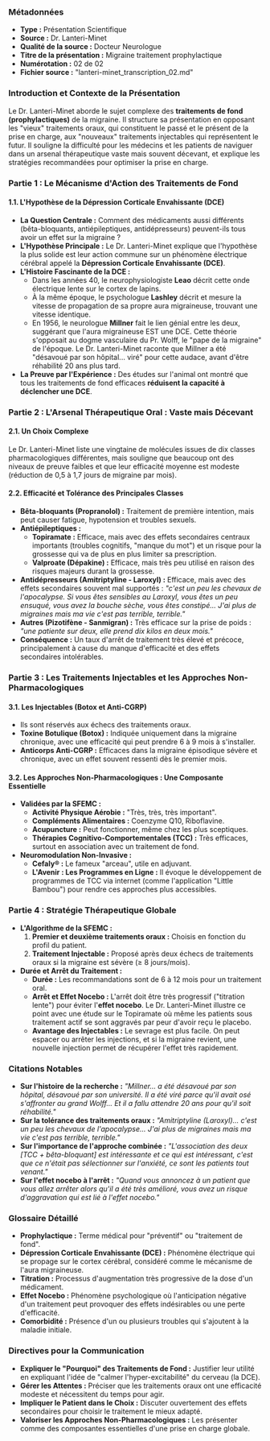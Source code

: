 ### **Métadonnées**

- **Type :** Présentation Scientifique
- **Source :** Dr. Lanteri-Minet
- **Qualité de la source :** Docteur Neurologue
- **Titre de la présentation :** Migraine traitement prophylactique
- **Numérotation :** 02 de 02
- **Fichier source :** "lanteri-minet_transcription_02.md"

### **Introduction et Contexte de la Présentation**

Le Dr. Lanteri-Minet aborde le sujet complexe des **traitements de fond (prophylactiques)** de la migraine. Il structure sa présentation en opposant les "vieux" traitements oraux, qui constituent le passé et le présent de la prise en charge, aux "nouveaux" traitements injectables qui représentent le futur. Il souligne la difficulté pour les médecins et les patients de naviguer dans un arsenal thérapeutique vaste mais souvent décevant, et explique les stratégies recommandées pour optimiser la prise en charge.

### **Partie 1 : Le Mécanisme d'Action des Traitements de Fond**

#### **1.1. L'Hypothèse de la Dépression Corticale Envahissante (DCE)**

- **La Question Centrale :** Comment des médicaments aussi différents (bêta-bloquants, antiépileptiques, antidépresseurs) peuvent-ils tous avoir un effet sur la migraine ?
- **L'Hypothèse Principale :** Le Dr. Lanteri-Minet explique que l'hypothèse la plus solide est leur action commune sur un phénomène électrique cérébral appelé la **Dépression Corticale Envahissante (DCE)**.
- **L'Histoire Fascinante de la DCE :**
  - Dans les années 40, le neurophysiologiste **Leao** décrit cette onde électrique lente sur le cortex de lapins.
  - À la même époque, le psychologue **Lashley** décrit et mesure la vitesse de propagation de sa propre aura migraineuse, trouvant une vitesse identique.
  - En 1956, le neurologue **Millner** fait le lien génial entre les deux, suggérant que l'aura migraineuse EST une DCE. Cette théorie s'opposait au dogme vasculaire du Pr. Wolff, le "pape de la migraine" de l'époque. Le Dr. Lanteri-Minet raconte que Millner a été "désavoué par son hôpital... viré" pour cette audace, avant d'être réhabilité 20 ans plus tard.
- **La Preuve par l'Expérience :** Des études sur l'animal ont montré que tous les traitements de fond efficaces **réduisent la capacité à déclencher une DCE**.

### **Partie 2 : L'Arsenal Thérapeutique Oral : Vaste mais Décevant**

#### **2.1. Un Choix Complexe**

Le Dr. Lanteri-Minet liste une vingtaine de molécules issues de dix classes pharmacologiques différentes, mais souligne que beaucoup ont des niveaux de preuve faibles et que leur efficacité moyenne est modeste (réduction de 0,5 à 1,7 jours de migraine par mois).

#### **2.2. Efficacité et Tolérance des Principales Classes**

- **Bêta-bloquants (Propranolol) :** Traitement de première intention, mais peut causer fatigue, hypotension et troubles sexuels.
- **Antiépileptiques :**
  - **Topiramate :** Efficace, mais avec des effets secondaires centraux importants (troubles cognitifs, "manque du mot") et un risque pour la grossesse qui va de plus en plus limiter sa prescription.
  - **Valproate (Dépakine) :** Efficace, mais très peu utilisé en raison des risques majeurs durant la grossesse.
- **Antidépresseurs (Amitriptyline - Laroxyl) :** Efficace, mais avec des effets secondaires souvent mal supportés : _"c'est un peu les chevaux de l'apocalypse. Si vous êtes sensibles au Laroxyl, vous êtes un peu ensuqué, vous avez la bouche sèche, vous êtes constipé... J'ai plus de migraines mais ma vie c'est pas terrible, terrible."_
- **Autres (Pizotifène - Sanmigran) :** Très efficace sur la prise de poids : _"une patiente sur deux, elle prend dix kilos en deux mois."_
- **Conséquence :** Un taux d'arrêt de traitement très élevé et précoce, principalement à cause du manque d'efficacité et des effets secondaires intolérables.

### **Partie 3 : Les Traitements Injectables et les Approches Non-Pharmacologiques**

#### **3.1. Les Injectables (Botox et Anti-CGRP)**

- Ils sont réservés aux échecs des traitements oraux.
- **Toxine Botulique (Botox) :** Indiquée uniquement dans la migraine chronique, avec une efficacité qui peut prendre 6 à 9 mois à s'installer.
- **Anticorps Anti-CGRP :** Efficaces dans la migraine épisodique sévère et chronique, avec un effet souvent ressenti dès le premier mois.

#### **3.2. Les Approches Non-Pharmacologiques : Une Composante Essentielle**

- **Validées par la SFEMC :**
  - **Activité Physique Aérobie :** "Très, très, très important".
  - **Compléments Alimentaires :** Coenzyme Q10, Riboflavine.
  - **Acupuncture :** Peut fonctionner, même chez les plus sceptiques.
  - **Thérapies Cognitivo-Comportementales (TCC) :** Très efficaces, surtout en association avec un traitement de fond.
- **Neuromodulation Non-Invasive :**
  - **Cefaly® :** Le fameux "arceau", utile en adjuvant.
  - **L'Avenir : Les Programmes en Ligne :** Il évoque le développement de programmes de TCC via internet (comme l'application "Little Bambou") pour rendre ces approches plus accessibles.

### **Partie 4 : Stratégie Thérapeutique Globale**

- **L'Algorithme de la SFEMC :**
    1. **Premier et deuxième traitements oraux :** Choisis en fonction du profil du patient.
    2. **Traitement Injectable :** Proposé après deux échecs de traitements oraux si la migraine est sévère (≥ 8 jours/mois).
- **Durée et Arrêt du Traitement :**
  - **Durée :** Les recommandations sont de 6 à 12 mois pour un traitement oral.
  - **Arrêt et Effet Nocebo :** L'arrêt doit être très progressif ("titration lente") pour éviter l'**effet nocebo**. Le Dr. Lanteri-Minet illustre ce point avec une étude sur le Topiramate où même les patients sous traitement actif se sont aggravés par peur d'avoir reçu le placebo.
  - **Avantage des Injectables :** Le sevrage est plus facile. On peut espacer ou arrêter les injections, et si la migraine revient, une nouvelle injection permet de récupérer l'effet très rapidement.

### **Citations Notables**

- **Sur l'histoire de la recherche :** _"Millner... a été désavoué par son hôpital, désavoué par son université. Il a été viré parce qu'il avait osé s'affronter au grand Wolff... Et il a fallu attendre 20 ans pour qu'il soit réhabilité."_
- **Sur la tolérance des traitements oraux :** _"Amitriptyline (Laroxyl)... c'est un peu les chevaux de l'apocalypse... J'ai plus de migraines mais ma vie c'est pas terrible, terrible."_
- **Sur l'importance de l'approche combinée :** _"L'association des deux \[TCC + bêta-bloquant\] est intéressante et ce qui est intéressant, c'est que ce n'était pas sélectionner sur l'anxiété, ce sont les patients tout venant."_
- **Sur l'effet nocebo à l'arrêt :** _"Quand vous annoncez à un patient que vous allez arrêter alors qu'il a été très amélioré, vous avez un risque d'aggravation qui est lié à l'effet nocebo."_

### **Glossaire Détaillé**

- **Prophylactique :** Terme médical pour "préventif" ou "traitement de fond".
- **Dépression Corticale Envahissante (DCE) :** Phénomène électrique qui se propage sur le cortex cérébral, considéré comme le mécanisme de l'aura migraineuse.
- **Titration :** Processus d'augmentation très progressive de la dose d'un médicament.
- **Effet Nocebo :** Phénomène psychologique où l'anticipation négative d'un traitement peut provoquer des effets indésirables ou une perte d'efficacité.
- **Comorbidité :** Présence d'un ou plusieurs troubles qui s'ajoutent à la maladie initiale.

### **Directives pour la Communication**

- **Expliquer le "Pourquoi" des Traitements de Fond :** Justifier leur utilité en expliquant l'idée de "calmer l'hyper-excitabilité" du cerveau (la DCE).
- **Gérer les Attentes :** Préciser que les traitements oraux ont une efficacité modeste et nécessitent du temps pour agir.
- **Impliquer le Patient dans le Choix :** Discuter ouvertement des effets secondaires pour choisir le traitement le mieux adapté.
- **Valoriser les Approches Non-Pharmacologiques :** Les présenter comme des composantes essentielles d'une prise en charge globale.
